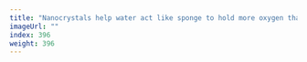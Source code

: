 ```yaml
---
title: "Nanocrystals help water act like sponge to hold more oxygen than blood"
imageUrl: ""
index: 396
weight: 396
---
```

